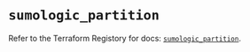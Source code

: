 # `sumologic_partition`

Refer to the Terraform Registory for docs: [`sumologic_partition`](https://www.terraform.io/docs/providers/sumologic/r/partition).
